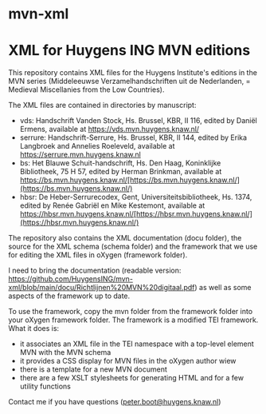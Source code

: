# mvn-xml

# XML for Huygens ING MVN editions

This repository contains XML files for the Huygens Institute's editions in the MVN series (Middeleeuwse Verzamelhandschriften uit de Nederlanden, = Medieval Miscellanies from the Low Countries).

The XML files are contained in directories by manuscript:
- vds: Handschrift Vanden Stock, Hs. Brussel, KBR, II 116, edited by Daniël Ermens, available at https://vds.mvn.huygens.knaw.nl/
- serrure: Handschrift-Serrure, Hs. Brussel, KBR, II 144, edited by Erika Langbroek and Annelies Roeleveld, available at https://serrure.mvn.huygens.knaw.nl
- bs: Het Blauwe Schuit-handschrift, Hs. Den Haag, Koninklijke Bibliotheek, 75 H 57, edited by Herman Brinkman, available at https://bs.mvn.huygens.knaw.nl/[https://bs.mvn.huygens.knaw.nl/](https://bs.mvn.huygens.knaw.nl/)
- hbsr: De Heber-Serrurecodex, Gent, Universiteitsbibliotheek, Hs. 1374, edited by Renée Gabriël en Mike Kestemont, available at https://hbsr.mvn.huygens.knaw.nl/[https://hbsr.mvn.huygens.knaw.nl/](https://hbsr.mvn.huygens.knaw.nl/)

The repository also contains the XML documentation (docu folder), the source for the XML schema (schema folder) and the framework that we use for editing the XML files in oXygen (framework folder).

I need to bring the documentation (readable version: https://github.com/HuygensING/mvn-xml/blob/main/docu/Richtlijnen%20MVN%20digitaal.pdf) as well as some aspects of the framework up to date. 

To use the framework, copy the mvn folder from the framework folder into your oXygen framework folder. The framework is a modified TEI framework. What it does is:

- it associates an XML file in the TEI namespace with a top-level element MVN with the MVN schema
- it provides a CSS display for MVN files in the oXygen author wiew
- there is a template for a new MVN document
- there are a few XSLT stylesheets for generating HTML and for a few utility functions

Contact me if you have questions (peter.boot@huygens.knaw.nl)


   
